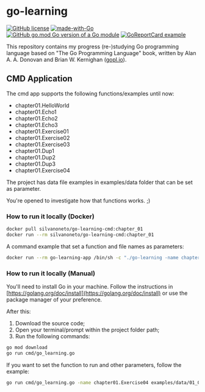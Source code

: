 # go-learning

[![GitHub license](https://img.shields.io/github/license/silvanoneto/go-learning.svg)](https://github.com/silvanoneto/go-learning/blob/chapter_01/LICENSE)
[![made-with-Go](https://img.shields.io/badge/Made%20with-Go-1f425f.svg)](http://golang.org)
[![GitHub go.mod Go version of a Go module](https://img.shields.io/github/go-mod/go-version/silvanoneto/go-learning.svg)](https://github.com/silvanoneto/go-learning)
[![GoReportCard example](https://goreportcard.com/badge/github.com/silvanoneto/go-learning)](https://goreportcard.com/report/github.com/silvanoneto/go-learning)


This repository contains my progress (re-)studying Go programming language based on "The Go Programming Language" book, written by Alan A. A. Donovan and Brian W. Kernighan ([gopl.io](https://www.gopl.io/ "The Go Programming Language")).

## CMD Application

The cmd app supports the following functions/examples until now:

- chapter01.HelloWorld
- chapter01.Echo1
- chapter01.Echo2
- chapter01.Echo3
- chapter01.Exercise01
- chapter01.Exercise02
- chapter01.Exercise03
- chapter01.Dup1
- chapter01.Dup2
- chapter01.Dup3
- chapter01.Exercise04

The project has data file examples in examples/data folder that can be set as parameter.

You're opened to investigate how that functions works. ;)

### How to run it locally (Docker)

```sh
docker pull silvanoneto/go-learning-cmd:chapter_01
docker run --rm silvanoneto/go-learning-cmd:chapter_01
```

A command example that set a function and file names as parameters:

```sh
docker run --rm go-learning-app /bin/sh -c "./go-learning -name chapter01.Exercise04 examples/data/01_03_dup_file1.txt examples/data/01_03_dup_file2.txt"
```

### How to run it locally (Manual)

You'll need to install Go in your machine. Follow the instructions in [https://golang.org/doc/install](https://golang.org/doc/install) or use the package manager of your preference.

After this:
1. Download the source code;
2. Open your terminal/prompt within the project folder path;
3. Run the following commands:
```sh
go mod download
go run cmd/go_learning.go
```

If you want to set the function to run and other parameters, follow the example:
```sh
go run cmd/go_learning.go -name chapter01.Exercise04 examples/data/01_03_dup_file1.txt examples/data/01_03_dup_file2.txt
```
